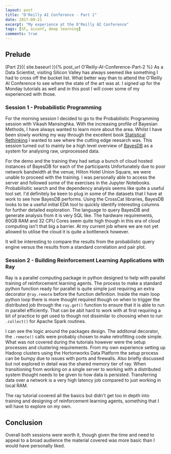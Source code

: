```yaml
---
layout: post
title: "O'Reilly AI Conference - Part 1"
date: 2017-09-21
excerpt: "My experience at the O'Reilly AI Conference"
tags: [SF, aiconf, deep learning]
comments: true
---
```


## Prelude

[Part 2]{{ site.baseurl }}{% post_url O'Reilly-AI-Conference-Part-2 %}
As a Data Scientist, visiting Silicon Valley has always seemed like something I had to cross off the bucket list. 
What better way than to attend the O'Reilly AI Conference to see where the state of the art was at.
I signed up for the Monday tutorials as well and in this post I will cover some of my experienced with those.

### Session 1 - Probabilistic Programming

For the morning session I decided to go to the Probabilistic Programming session with Vikash Mansinghka.
With the increasing profile of Bayesian Methods, I have always wanted to learn more about the area.
Whilst I have been slowly working my way through the excellent book [Statistical Rethinking](https://www.amazon.com/Statistical-Rethinking-Bayesian-Examples-Chapman/dp/1482253445) I wanted to see where the cutting edge reesarch was.
This session turned out to mainly be a high level overview of [BayesDB](http://probcomp.org/bayesdb/) as a system for analysing raw, unprocessed data.

For the demo and the training they had setup a bunch of cloud hosted instances of BayesDB for each of the participants Unfortunately due to poor network bandwidth at the venue, Hilton Hotel Union Square, we were unable to proceed with the training.
I was personally able to access the server and followed some of the exercises in the Jupyter Notebooks. Probabilisitic search and the dependency analysis seems like quite a useful tool set. I'd definitely be keen to plug in some of the datasets that I have at work to see how BayesDB performs.
Using the CrossCat libraries, BayesDB looks to be a useful initial EDA tool to quickly identify interesting columns for further detailed exploration.
The language to query BayesDB and generate analysis from it is very SQL like.
The hardware requirements, 60GB RAM and 32 CPU Cores seem quite high though in this era of cloud computing isn't that big a barrier. At my current job where we are not yet allowed to utilise the cloud it is quite a bottleneck however. 

It will be interesting to compare the results from the probabilistic query engine versus the results from a standard correlation and pair plot.

### Session 2 - Building Reinforcement Learning Applications with Ray

Ray is a parallel computing package in python designed to help with parallel training of reinforcement learning agents. 
The process to make a standard python function ready for parallel is quite simple just requiring an extra decorator `@ray.remote` before the function definition.
Inside the main loop python loop there is more thought required though on when to trigger the distributed job through the `ray.get()` function to ensure that it is able to run in parallel efficiently.
That can be abit hard to work with at first requiring a bit of practice to get used to though not dissimilar to choosing when to run `.collect()` for Apache Spark routines.

I can see the logic around the packages design. The additonal decorator, the `.remote()` calls were probably chosen to make retrofitting code simple. What was not covered during the tutorials however were the setup processes and clustering requirements.
From my own experience setting up Hadoop clusters using the Hortonworks Data Platform the setup process can be bumpy due to issues with ports and firewalls. Also briefly discussed but not explored in detail was the shared memory tier of ray. 
When transitioning from working on a single server to working with a distributed system thought needs to be given to how data is persisted. Transferring data over a network is a very high latency job compared to just working in local RAM.
 
The ray tutorial covered all the basics but didn't get too in depth into training and designing of reinforcement learning agents, something that I will have to explore on my own.

## Conclusion

Overall both sessions were worth it, though given the time and need to appeal to a broad audience the material covered was more basic than I would have personally liked.
